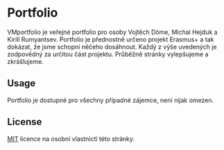 # Portfolio

VMportfolio je veřejné portfolio pro osoby Vojtěch Döme, Michal Hejduk a Kirill Rumyantsev.
Portfolio je přednostně určeno projekt Erasmus+ a tak dokázat, že jsme schopní něčeho dosáhnout.
Každý z výše uvedených je zodpovědný za určitou část projektu. Průběžně stránky vylepšujeme a zkrášlujeme.

## Usage

Portfolio je dostupné pro všechny případné zájemce, není nijak omezen.

## License
[MIT](https://choosealicense.com/licenses/mit/) licence na osobní vlastnictí této stránky.

